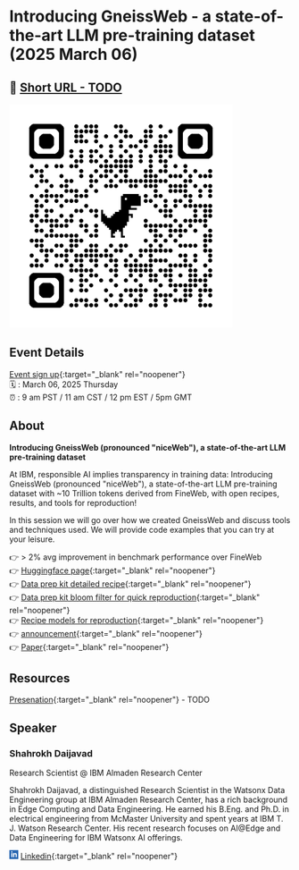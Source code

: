 # Introducing GneissWeb - a state-of-the-art LLM pre-training dataset (2025 March 06)

## 🔗 [Short URL - TODO](#)

<img src="../assets/qrcode_the-ai-alliance.github.io.png" width="400px">

## Event Details

[Event sign up](https://www.meetup.com/ibm-developer-sf-bay-area-meetup/){:target="_blank" rel="noopener"}<br>
🗓️ : March 06, 2025 Thursday<br>
⏰ : 9 am PST  / 11 am CST / 12 pm EST / 5pm GMT

## About

**Introducing GneissWeb (pronounced "niceWeb"), a state-of-the-art LLM pre-training dataset**

At IBM, responsible AI implies transparency in training data:
Introducing GneissWeb (pronounced "niceWeb"), a state-of-the-art LLM pre-training dataset with ~10 Trillion tokens derived from FineWeb, with open recipes, results, and tools for reproduction!

In this session we will go over how we created GneissWeb and discuss tools and techniques used.  We will provide code examples that you can try at your leisure.

👉 > 2% avg improvement in benchmark performance over FineWeb  
👉 [Huggingface page](https://huggingface.co/datasets/ibm-granite/GneissWeb){:target="_blank" rel="noopener"}  
👉 [Data prep kit detailed recipe](https://github.com/IBM/data-prep-kit/blob/dev/examples/notebooks/GneissWeb/GneissWeb.ipynb){:target="_blank" rel="noopener"}  
👉 [Data prep kit bloom filter for quick reproduction](https://github.com/ian-cho/data-prep-kit/blob/dev/transforms/universal/bloom/bloom_python.ipynb){:target="_blank" rel="noopener"}  
👉 [Recipe models for reproduction](https://huggingface.co/collections/ibm-granite/granite-data-67acf1780ddf9261f2c12b47){:target="_blank" rel="noopener"}  
👉 [announcement](https://research.ibm.com/blog/gneissweb-for-granite-training){:target="_blank" rel="noopener"}  
👉 [Paper](https://arxiv.org/abs/2502.14907){:target="_blank" rel="noopener"}  

## Resources

[Presenation](#){:target="_blank" rel="noopener"} - TODO


## Speaker

### Shahrokh Daijavad

Research Scientist @ IBM Almaden Research Center

Shahrokh Daijavad, a distinguished Research Scientist in the Watsonx Data Engineering group at IBM Almaden Research Center, has a rich background in Edge Computing and Data Engineering. He earned his B.Eng. and Ph.D. in electrical engineering from McMaster University and spent years at IBM T. J. Watson Research Center. His recent research focuses on AI@Edge and Data Engineering for IBM Watsonx AI offerings.

<img src="../assets/linkedin.svg" width="16 px"> [Linkedin](https://www.linkedin.com/in/shahrokh-daijavad-98b08b3/){:target="_blank" rel="noopener"}